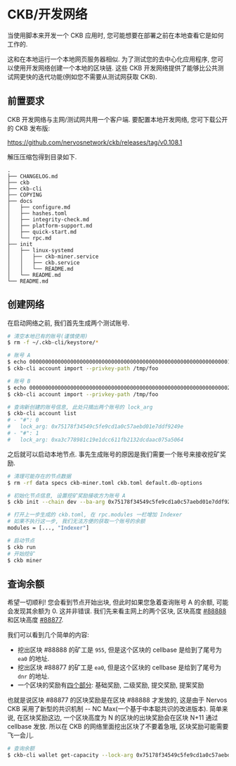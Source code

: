 # CKB/开发网络

当使用脚本来开发一个 CKB 应用时, 您可能想要在部署之前在本地查看它是如何工作的.

这和在本地运行一个本地网页服务器相似. 为了测试您的去中心化应用程序, 您可以使用开发网络创建一个本地的区块链. 这些 CKB 开发网络提供了能够比公共测试网更快的迭代功能(例如您不需要从测试网获取 CKB).

## 前置要求

CKB 开发网络与主网/测试网共用一个客户端. 要配置本地开发网络, 您可下载公开的 CKB 发布版:

<https://github.com/nervosnetwork/ckb/releases/tag/v0.108.1>

解压压缩包得到目录如下.

```text
.
├── CHANGELOG.md
├── ckb
├── ckb-cli
├── COPYING
├── docs
│   ├── configure.md
│   ├── hashes.toml
│   ├── integrity-check.md
│   ├── platform-support.md
│   ├── quick-start.md
│   └── rpc.md
├── init
│   ├── linux-systemd
│   │   ├── ckb-miner.service
│   │   ├── ckb.service
│   │   └── README.md
│   └── README.md
└── README.md
```

## 创建网络

在启动网络之前, 我们首先生成两个测试账号.

```sh
# 清空本地已有的账号(谨慎使用)
$ rm -f ~/.ckb-cli/keystore/*

# 账号 A
$ echo 0000000000000000000000000000000000000000000000000000000000000001 > /tmp/foo
$ ckb-cli account import --privkey-path /tmp/foo

# 账号 B
$ echo 0000000000000000000000000000000000000000000000000000000000000002 > /tmp/foo
$ ckb-cli account import --privkey-path /tmp/foo

# 查询新创建的账号信息, 此处只摘出两个账号的 lock_arg
$ ckb-cli account list
# - "#": 0
#   lock_arg: 0x75178f34549c5fe9cd1a0c57aebd01e7ddf9249e
# - "#": 1
#   lock_arg: 0xa3c778981c19e1dcc611fb2132dcdaac075a5064
```

之后就可以启动本地节点. 事先生成账号的原因是我们需要一个账号来接收挖矿奖励.

```sh
# 清理可能存在的节点数据
$ rm -rf data specs ckb-miner.toml ckb.toml default.db-options

# 初始化节点信息, 设置挖矿奖励接收方为账号 A
$ ckb init --chain dev --ba-arg 0x75178f34549c5fe9cd1a0c57aebd01e7ddf9249e --ba-message 0xabcd

# 打开上一步生成的 ckb.toml, 在 rpc.modules 一栏增加 Indexer
# 如果不执行这一步, 我们无法方便的获取一个账号的余额
modules = [..., "Indexer"]

# 启动节点
$ ckb run
# 开始挖矿
$ ckb miner
```

## 查询余额

希望一切顺利! 您会看到节点开始出块, 但此时如果您急着查询账号 A 的余额, 可能会发现其余额为 0. 这并非错误. 我们先来看主网上的两个区块, 区块高度 [#88888](https://explorer.nervos.org/block/0xa20ab19345a93d66da18b43505857b457af165832c5321ba9a096760305c21b6) 和区块高度 [#88877](https://explorer.nervos.org/block/0xd8760a6419d113f595fd6073f06340e6c6c5a4047230c63dc8825e19883258b1).

我们可以看到几个简单的内容:

- 挖出区块 #88888 的矿工是 `955`, 但是这个区块的 cellbase 是给到了尾号为 `ea0` 的地址.
- 挖出区块 #88877 的矿工是 `ea0`, 但是这个区块的 cellbase 是给到了尾号为 `dnr` 的地址.
- 一个区块的奖励有[四个部分](https://explorer.nervos.org/transaction/0x679093b7b43ff512097f864b14f80c11a1c4b1266cbe7bee0459372b14f34e9f): 基础奖励, 二级奖励, 提交奖励, 提案奖励

也就是说区块 #88877 的区块奖励是在区块 #88888 才发放的, 这是由于 Nervos CKB 采用了新型的共识机制 -- NC Max(一个基于中本聪共识的改进版本). 简单来说, 在区块奖励这边, 一个区块高度为 N 的区块的出块奖励会在区块 N+11 通过 cellbase 发放. 所以在 CKB 的网络里面挖出区块了不要着急哦, 区块奖励可能需要飞一会儿.

```sh
# 查询余额
$ ckb-cli wallet get-capacity --lock-arg 0x75178f34549c5fe9cd1a0c57aebd01e7ddf9249e
```
